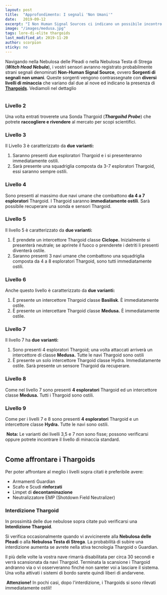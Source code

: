 ```yaml
---
layout: post
title:  "Approfondimento: I segnali 'Non Umani'"
date:   2019-09-12
excerpt: "I Non Human Signal Sources ci indicano un possibile incontro con i Thargoids. Conosciamo meglio questa tipologia di segnali"
image: "/images/medusa.jpg"
tags: lore-di-elite thargoids
last_modified_at: 2019-11-20
author: scorpion
sticky: no
---
```

Navigando nella Nebulosa delle Pleadi o nella Nebulosa Testa di Strega (***Witch Head Nebula***), i vostri sensori avranno registrato probabilmente strani segnali denominati **Non-Human Signal Source**, ovvero **Sorgenti di segnali non umani**. Queste sorgenti vengono contrassegnate con **diversi livelli di minaccia** che variano dal due al nove ed indicano la presenza di [**Thargoids**](/search/tag/thargoids). Vediamoli nel dettaglio

<span class="image fit"><img src="/images/Elite-Division-png.png" alt=""></span>

### Livello 2

Una volta entrati troverete una Sonda Thargoid (***Thargoihd Probe***) che potrete **raccogliere e rivendere** al mercato per scopi scientifici.

### Livello 3

Il Livello 3 è caratterizzato da **due varianti:**

1. Saranno presenti  due esploratori Thargoid e i si presenteranno immediatamente ostili.
2. Sarà presente una squadriglia composta da 3-7 esploratori Thargoid, essi saranno sempre ostili.

### Livello 4

Sono presenti al massimo due navi umane che combattono **da 4 a 7 esploratori** Thargoid. I Thargoid saranno **immediatamente ostili**. Sarà possibile recuperare una sonda e sensori Thargoid.

### Livello 5

Il livello 5 è caratterizzato da **due varianti:**

1. È prendete un intercettore  Thargoid classe **Ciclope.** Inizialmente si presenterà neutrale; se aprirete  il fuoco o prenderete i detriti li presenti diventerà ostile.
2. Saranno presenti 3 navi umane che combattono una squadriglia composta  da 4 a 8 esploratori Thargoid, sono tutti immediatamente ostili.

### Livello 6

Anche questo livello è caratterizzato da **due varianti:**

1. È presente un intercettore Thargoid classe **Basilisk**. È immediatamente ostile.
2. È presente un intercettare Thargoid classe **Medusa.** È immediatamente ostile.

### Livello 7

Il livello 7 ha **due varianti:**

1. Sono presenti 4 esploratori Thargoid; una volta attaccati arriverà un intercettore di classe **Medusa.** Tutte le navi Thargoid sono ostili
2. È presente un solo intercettore Thargoid classe Hydra. Immediatamente ostile. Sarà presente un sensore Thargoid da recuperare.

### Livello 8

Come nel livello 7 sono presenti **4 esploratori** Thargoid ed un intercettore classe **Medusa.** Tutti i Thargoid sono ostili.

### Livello 9

Come per i livelli 7 e 8 sono presenti **4 esploratori** Thargoid e un intercettore classe **Hydra.** Tutte le navi sono ostili.

<div class="box">
<i class="fa fa-hand-o-right fa-lg" aria-hidden="true" style="color: #f07b05;"></i>&nbsp;<b>Nota:</b>&nbsp;Le varianti dei livelli 3,5 e 7 non sono fisse; possono verificarsi oppure potrete incontrare il livello di minaccia standard.</div>

<span class="image fit"><img src="/images/Elite-Division-png.png" alt=""></span>

## Come affrontare i Thargoids

Per poter affrontare al meglio i livelli sopra citati è preferibile avere:

* Armamenti Guardian
* Scafo e Scudi **rinforzati**
* Limpet di **decontaminazione**
* Neutralizzatore EMP (Shotdown Field Neutralizer)

### Interdizione Thargoid

In prossimità delle due nebulose sopra citate può verificarsi una **Interdizione Thargoid**.

Si verifica occasionalmente quando vi avvicinerete alla **Nebulosa delle Pleadi** o alla **Nebulosa Testa di Strega**. La probabilità di subire una interdizione aumenta se avrete nella stiva tecnologia Thargoid o Guardian.

Il più delle volte la vostra nave rimarrà disabilitata per circa 30 secondi e verrà scansionata da navi Thargoid. Terminata la scansione i Thargoid andranno via o vi osserveranno finché non sareter voi a lasciare il sistema. Una volta attivati i sistemi di bordo sarete quindi liberi di andarvene.

<div class="box">
<i class="fa fa-hand-o-right fa-lg" aria-hidden="true" style="color: #f07b05;"></i>&nbsp;<b>Attenzione!</b>&nbsp;In pochi casi, dopo l&#39;interdizione, i Thargoids si sono rilevati immediatamente ostili!</div>
